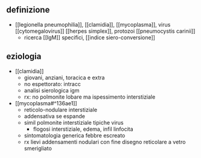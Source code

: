 ## definizione
- [[legionella pneumophilia]], [[clamidia]], [[mycoplasma]], virus [[cytomegalovirus]] [[herpes simplex]], protozoi [[pneumocystis carinii]]
	- ricerca [[IgM]] specifici, [[indice siero-conversione]]

## eziologia
- [[clamidia]]
	- giovani, anziani, toracica e extra
	- no espettorato: intracc
	- analisi sierologica igm
	- rx: no polmonite lobare ma ispessimento interstiziale
- [[mycoplasma#^136ae1]]
	- reticolo-nodulare interstiziale
	- addensativa se espande
	- simil polmonite interstiziale tipiche virus
		- flogosi interstiziale, edema, infil linfocita
	- sintomatologia generica febbre escreato
	- rx lievi addensamenti nodulari con fine disegno reticolare a vetro smerigliato
